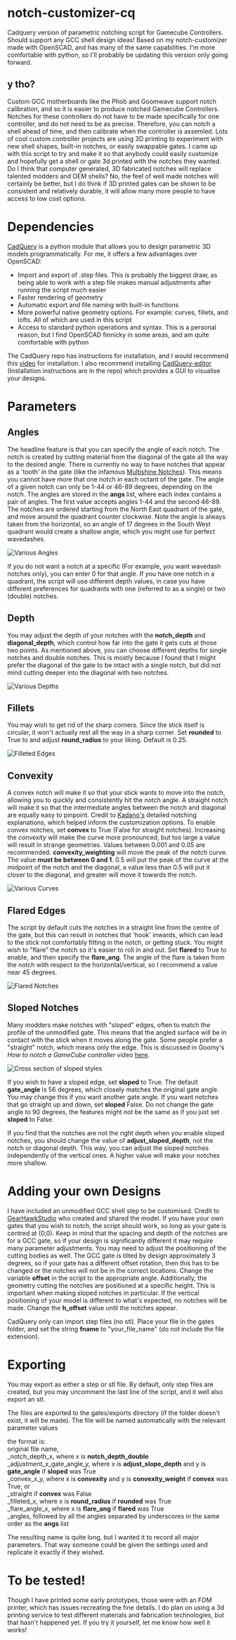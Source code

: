 # notch-customizer-cq
Cadquery version of parametric notching script for Gamecube Controllers. Should support any GCC shell design ideas!
Based on my notch-customizer made with OpenSCAD, and has many of the same capabilities. I'm more comfortable with python, so I'll probably be updating this version only going forward.

## y tho?
Custom GCC motherboards like the Phob and Goomwave support notch calibration, and so it is easier to produce notched Gamecube Controllers. Notches for these controllers do not have to be made specifically for one controller, and do not need to be as precise. Therefore, you can notch a shell ahead of time, and then calibrate when the controller is assemled. Lots of cool custom controller projects are using 3D printing to experiment with new shell shapes, built-in notches, or easily swappable gates. I came up with this script to try and make it so that anybody could easily customize and hopefully get a shell or gate 3d printed with the notches they wanted. Do I think that computer generated, 3D fabricated notches will replace talented modders and OEM shells? No, the feel of well made notches will certainly be better, but I do think if 3D printed gates can be shown to be consistent and relatively durable, it will allow many more people to have access to low cost options.

# Dependencies
[CadQuery](https://github.com/CadQuery/cadquery) is a python module that allows you to design parametric 3D models programmatically. For me, it offers a few advantages over OpenSCAD:
- Import and export of .step files. This is probably the biggest draw, as being able to work with a step file makes manual adjustments after running the script much easier
- Faster rendering of geometry
- Automatic export and file naming with built-in functions
- More powerful native geometry options. For example: curves, fillets, and lofts. All of which are used in this script
- Access to standard python operations and syntax. This is a personal reason, but I find OpenSCAD finnicky in some areas, and am quite comfortable with python

The CadQuery repo has instructions for installation, and I would recommend this [video](https://www.youtube.com/watch?v=3Tg_RJhqZRg) for installation. I also recommend installing [CadQuery-editor](https://github.com/CadQuery/CQ-editor#installation) (Installation instructions are in the repo) which provides a GUI to visualise your designs. 

# Parameters
## Angles
The headline feature is that you can specify the angle of each notch. The notch is created by cutting material from the diagonal of the gate all the way to the desired angle. There is currently no way to have notches that appear as a 'tooth' in the gate (like the infamous [Multishine Notches](https://multishine.tech/collections/wp-content/uploads/2022/01/full-notches-smash-ultimate-gamecube.png)). This means you cannot have more that one notch in each octant of the gate. The angle of a given notch can only be 1-44 or 46-89 degrees, depending on the notch. The angles are stored in the **angs** list, where each index contains a pair of angles. The first value accepts angles 1-44 and the second 46-89. The notches are ordered starting from the North East quadrant of the gate, and move around the quadrant counter clockwise. Note the angle is always taken from the horizontal, so an angle of 17 degrees in the South West quadrant would create a shallow angle, which you might use for perfect wavedashes.

![Various Angles](/img/angles.png)

If you do not want a notch at a specific (For example, you want wavedash notches only), you can enter 0 for that angle. If you have one notch in a quadrant, the script will use different depth values, in case you have different preferences for quadrants with one (referred to as a single) or two (double) notches.
 
## Depth
 You may adjust the depth of your notches with the **notch_depth** and **diagonal_depth**, which control how far into the gate it gets cuts at those two points. As mentioned above, you can choose different depths for single notches and double notches. This is mostly because I found that I might prefer the diagonal of the gate to be intact with a single notch, but did not mind cutting deeper into the diagonal with two notches.

![Various Depths](/img/depths.png)

## Fillets
You may wish to get rid of the sharp corners. Since the stick itself is circular, it won't actually rest all the way in a sharp corner. Set **rounded** to True to and adjust **round_radius** to your liking. Default is 0.25.

![Filleted Edges](/img/rounds.png)

## Convexity
A convex notch will make it so that your stick wants to move into the notch, allowing you to quickly and consistently hit the notch angle. A straight notch will make it so that the intermediate angles between the notch and diagonal are equally easy to pinpoint. Credit to [Kadano's](http://kadano.net/SSBM/GCC/) detailed notching explanations, which helped inform the customization options. To enable convex notches, set **convex** to True (False for straight notches). Increasing the *convexity* will make the curve more pronounced, but too large a value will result in strange geometries. Values between 0.001 and 0.05 are recommended. **convexity_weighting** will move the peak of the notch curve. The value **must be between 0 and 1**. 0.5 will put the peak of the curve at the midpoint of the notch and the diagonal, a value less than 0.5 will put it closer to the diagonal, and greater will move it towards the notch.

![Various Curves](/img/curves.png)

## Flared Edges
The script by default cuts the notches in a straight line from the centre of the gate, but this can result in  notches that 'hook' inwards, which can lead to the stick not comfortably fitting in the notch, or getting stuck. You might wish to "flare" the notch so it's easier to roll in and out. Set **flared** to True to enable, and then specify the **flare_ang**. The angle of the flare is taken from the notch with respect to the horizontal/vertical, so I recommend a value near 45 degrees.

![Flared Notches](/img/flares.png)

## Sloped Notches
Many modders make notches with "sloped" edges, often to match the profile of the unmodified gate. This means that the angled surface will be in contact with the stick when it moves along the gate. Some people prefer a "straight" notch, which means only the edge. This is discussed in Goomy's *How to notch a GameCube controller* video [here](https://youtu.be/IPyPO3TByUU?t=313). 

![Cross section of sloped styles](/img/slopes.png)

If you wish to have a sloped edge, set **sloped** to True. The default **gate_angle** is 56 degrees, which closely matches the original gate angle. You may change this if you want another gate angle. If you want notches that go straight up and down, set **sloped** False. Do not change the gate angle to 90 degrees, the features might not be the same as if you just set **sloped** to False.

If you find that the notches are not the right depth when you enable sloped notches, you should change the value of **adjust_sloped_depth**, not the notch or diagonal depth. This way, you can adjust the sloped notches independently of the vertical ones. A higher value will make your notches more shallow. 

# Adding your own Designs
I have included an unmodified GCC shell step to be customised. Credit to [GearHawkStudio](https://twitter.com/GearhawkStudio) who created and shared the model. If you have your own gates that you wish to notch, the script should work, so long as your gate is centred at (0,0). Keep in mind that the spacing and depth of the notches are for a GCC gate, so if your design is significantly different it may require many parameter adjustments. You may need to adjust the positioning of the cutting bodies as well. The GCC gate is tilted by design approximately 3 degrees, so if your gate has a different offset rotation, then this has to be changed or the notches will not be in the correct locations. Change the variable **offset** in the script to the appropriate angle. Additionally, the geometry cutting the notches are positioned at a specific height. This is important when making sloped notches in particular. If the vertical positioning of your model is different to what's expected, no notches will be made. Change the **h_offset** value until the notches appear.

CadQuery only can import step files (no stl). Place your file in the gates folder, and set the string **fname** to "your_file_name" (do not include the file extension).

# Exporting 
You may export as either a step or stl file. By default, only step files are created, but you may uncomment the last line of the script, and it well also export an stl.

The files are exported to the gates/exports directory (if the folder doesn't exist, it will be made). The file will be named automatically with the relevant parameter values

the format is:
\
original file name,
\
_notch_depth_x, where x is **notch_depth_double**
\
_adjustment_x_gate_angle_y, where x is **adjust_slope_depth** and y is **gate_angle** if **sloped** was True
\
_convex_x_y, where x is **convexity** and y is **convexity_weight** if **convex** was True, or
\
_straight if **convex** was False
\
_filleted_x, where x is **round_radius** if **rounded** was True
\
_flare_angle_x, where x is **flare_ang** if **flared** was True
\
_angles, followed by all the angles separated by underscores in the same order as the **angs** list

The resulting name is quite long, but I wanted it to record all major parameters. That way someone could be given the settings used and replicate it exactly if they wished.

# To be tested!
Though I have printed some early prototypes, those were with an FDM printer, which has issues recreating the fine details. I do plan on using a 3d printing service to test different materials and fabrication technologies, but that hasn't happened yet. If you try it yourself, let me know how well it works!

